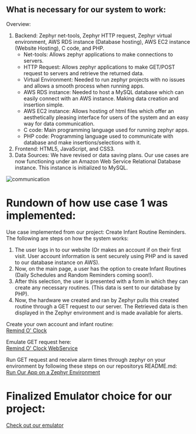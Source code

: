 ## What is necessary for our system to work:

Overview:  
1. Backend: Zephyr net-tools, Zephyr HTTP request, Zephyr virtual environment, AWS RDS instance (Database hosting), AWS EC2 instance (Website Hosting), C code, and PHP. 
    - Net-tools: Allows zephyr applications to make connections to servers.
    - HTTP Request: Allows zephyr applications to make GET/POST request to servers and retrieve the returned data.
    - Virtual Environment: Needed to run zephyr projects with no issues and allows a smooth process when running apps.
    - AWS RDS instance: Needed to host a MySQL database which can easily connect with an AWS instance. Making data creation and insertion simple.
    - AWS EC2 instance: Allows hosting of html files which offer an aesthetically pleasing interface for users of the system and an easy way for data communication.
    - C code: Main programming language used for running zephyr apps.
    - PHP code: Programming language used to communicate with database and make insertions/selections with it.
2. Frontend: HTML5, JavaScript, and CSS3.  
3. Data Sources: We have revised or data saving plans. Our use cases are now functioning under an Amazon Web Service Relational Database instance. This instance is initialized to MySQL.  

![communication](https://github.com/segFaultCity/ZephyrGroup3/blob/master/images/dataCommunication.png)

# Rundown of how use case 1 was implemented:

Use case implemented from our project: Create Infant Routine Reminders.  
The following are steps on how the system works:

1. The user logs in to our website (Or makes an account if on their first visit. User account information is sent securely using PHP and is saved to our database instance on AWS).
2. Now, on the main page, a user has the option to create Infant Routines (Daily Schedules and Random Reminders coming soon!).
3. After this selection, the user is presented with a form in which they can create any necessary routines. (This data is sent to our database by PHP).
4. Now, the hardware we created and ran by Zephyr pulls this created routine through a GET request to our server. The Retrieved data is then displayed in the Zephyr environment and is made available for alerts.  

Create your own account and infant routine:    
[Remind O' Clock](http://ec2-34-201-220-43.compute-1.amazonaws.com/remindOclock/)  

Emulate GET request here:  
[Remind O' Clock WebService](http://ec2-34-201-220-43.compute-1.amazonaws.com/remindOclock/webService.php?)  

Run GET request and receive alarm times through zephyr on your environment by following these steps on our repositorys README.md:  
[Run Our App on a Zephyr Environment](https://github.com/segFaultCity/ZephyrGroup3/blob/master/README.md)

# Finalized Emulator choice for our project:
[Check out our emulator](https://github.com/segFaultCity/ZephyrGroup3/blob/master/markdownFiles/qemu.md)
